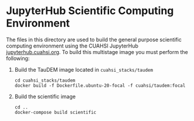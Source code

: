 # JupyterHub Scientific Computing Environment

The files in this directory are used to build the general purpose scientific
computing environment using the CUAHSI JupyterHub
[jupyterhub.cuahsi.org](https://jupyterhub.cuahsi.org). To build this
multistage image you must perform the following:


1. Build the TauDEM image located in `cuahsi_stacks/taudem`

    ```
    cd cuahsi_stacks/taudem
    docker build -f Dockerfile.ubuntu-20-focal -f cuahsi/taudem:focal
    ```

2. Build the scientific image

    ```
    cd ..
    docker-compose build scientific
    ```
